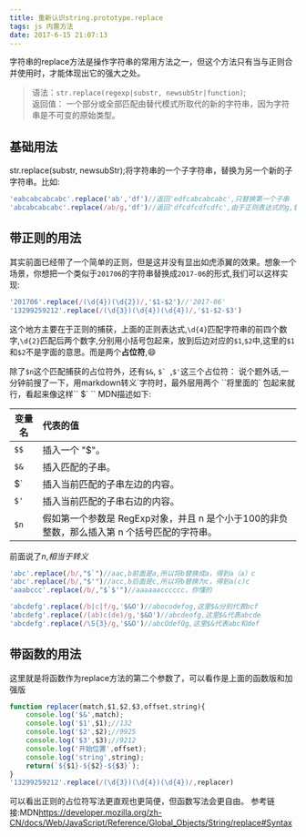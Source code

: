 ```yaml
---
title: 重新认识string.prototype.replace
tags: js 内置方法
date: 2017-6-15 21:07:13
---
```

字符串的replace方法是操作字符串的常用方法之一，但这个方法只有当与正则合并使用时，才能体现出它的强大之处。

> 语法：`str.replace(regexp|substr, newsubStr|function)`;
    <br>返回值： 一个部分或全部匹配由替代模式所取代的新的字符串，因为字符串是不可变的原始类型。

## 基础用法

str.replace(substr, newsubStr);将字符串的一个子字符串，替换为另一个新的子字符串。比如:

```js
'eabcabcabcabc'.replace('ab','df')//返回'edfcabcabcabc',只替换第一个子串
'abcabcabcabc'.replace(/ab/g,'df')//返回'dfcdfcdfcdfc',由于正则表达式的g,替换掉所有匹配到的`ab`
```
## 带正则的用法
其实前面已经带了一个简单的正则，但是这并没有显出如虎添翼的效果。想象一个场景，你想把一个类似于`201706`的字符串替换成`2017-06`的形式,我们可以这样实现:
```js
'201706'.replace(/(\d{4})(\d{2})/,'$1-$2')//'2017-06'
'13299259212'.replace(/(\d{3})(\d{4})(\d{4})/,'$1-$2-$3')
```
这个地方主要在于正则的捕获，上面的正则表达式,`\d{4}`匹配字符串的前四个数字,`\d{2}`匹配后两个数字,分别用小括号包起来，放到后边对应的`$1`,`$2`中,这里的`$1`和`$2`不是字面的意思。而是两个**占位符**,:smile:

除了`$n`这个匹配捕获的占位符外，还有`$&`, ``$` ``,`$'`这三个占位符：
说个题外话,一分钟前搜了一下，用markdown转义\`字符时，最外层用两个 \`\`将里面的\` 包起来就行，看起来像这样\`\` $\` \`\`
MDN描述如下:

|变量名|代表的值|
|--|:-----------------|
|`$$`|	插入一个 "$"。|
|`$&`|	插入匹配的子串。|
|$`|	插入当前匹配的子串左边的内容。|
|`$'`|	插入当前匹配的子串右边的内容。|
|`$n`|假如第一个参数是 RegExp对象，并且 n 是个小于100的非负整数，那么插入第 n 个括号匹配的字符串。|
前面说了$n,$$相当于转义$
```js
'abc'.replace(/b/,"$`")//aac,b前面是a,所以将b替换成a，得到a（a）c
'abc'.replace(/b/,"$'")//acc,b后面是c,所以将b替换为c，得到a(c)c
'aaabccc'.replace(/b/,"$`$'")//aaaaaacccccc，你懂的

'abcdefg'.replace(/b|c|f/g,'$&O')//abocodefog,这里$&分别代表bcf
'abcdefg'.replace(/(ab)c(de)/g,'$&O')//abcdeofg,这里$&代表abcde
'abcdefg'.replace(/\S{3}/g,'$&O')//abcOdefOg,这里$&代表abc和def
```
## 带函数的用法
这里就是将函数作为replace方法的第二个参数了，可以看作是上面的函数版和加强版

```js
function replacer(match,$1,$2,$3,offset,string){
    console.log('$&',match);
    console.log('$1',$1);//132
    console.log('$2',$2);//9925
    console.log('$3',$3);//9212
    console.log('开始位置',offset);
    console.log('string',string);
    return(`${$1}-${$2}-${$3}`);
}
'13299259212'.replace(/(\d{3})(\d{4})(\d{4})/,replacer)
```
可以看出正则的占位符写法更直观也更简便，但函数写法会更自由。
参考链接:MDN<https://developer.mozilla.org/zh-CN/docs/Web/JavaScript/Reference/Global_Objects/String/replace#Syntax>
    
